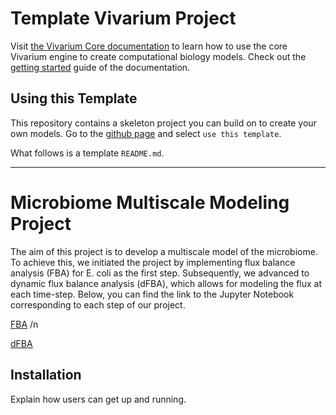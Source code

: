 # Template Vivarium Project

Visit [the Vivarium Core
documentation](https://vivarium-core.readthedocs.io/) to learn how to
use the core Vivarium engine to create computational biology models.
Check out the
[getting started](https://vivarium-core.readthedocs.io/en/latest/getting_started.html)
guide of the documentation. 

## Using this Template
This repository contains a skeleton project you can build on to create
your own models. Go to the 
[github page](https://github.com/vivarium-collective/vivarium-template) 
and select `use this template`.

What follows is a template `README.md`.

<!--
TODO: Rename the `template` folder to something that makes sense for
your project.
-->

------------------------------------------------------------------------

# Microbiome Multiscale Modeling Project

<!--
TODO: Microbiome Multiscale Modeling
-->

The aim of this project is to develop a multiscale model of the microbiome. To achieve this, we initiated the project by implementing flux balance analysis (FBA) for E. coli as the first step. Subsequently, we advanced to dynamic flux balance analysis (dFBA), which allows for modeling the flux at each time-step. Below, you can find the link to the Jupyter Notebook corresponding to each step of our project.

[FBA](https://github.com/vivarium-collective/Microbiome/blob/master/Notebook/FBA.ipynb)
/n

[dFBA](https://github.com/vivarium-collective/Microbiome/blob/master/Notebook/dFBA.ipynb) 


<!--
TODO: Fill in your own introduction.
-->

## Installation

Explain how users can get up and running.

<!--
TODO: Fill in your own installation instructions. This might be as
simple as:

```
pip install <your package name>
```
-->
